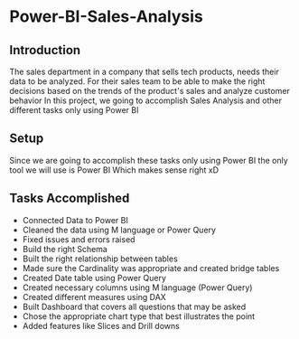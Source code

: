 # Power-BI-Sales-Analysis

## Introduction

The sales department in a company that sells tech products, needs their data to be analyzed. For their sales team to be able to make the right decisions based on the trends of the product's sales and analyze customer behavior
In this project, we going to accomplish Sales Analysis and other different tasks only using Power BI

## Setup
Since we are going to accomplish these tasks only using Power BI the only tool we will use is Power BI Which makes sense right xD

## Tasks Accomplished
- Connected Data to Power BI
- Cleaned the data using M language or Power Query
- Fixed issues and errors raised
- Build the right Schema
- Built the right relationship between tables
- Made sure the Cardinality was appropriate and created bridge tables
- Created Date table using Power Query
- Created necessary columns using M language (Power Query)
- Created different measures using DAX
- Built Dashboard that covers all questions that may be asked
- Chose the appropriate chart type that best illustrates the point
- Added features like Slices and Drill downs
